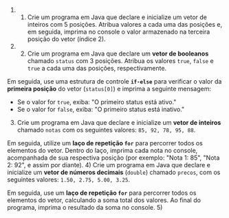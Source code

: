 1) 1) Crie um programa em Java que declare e inicialize um vetor de inteiros com 5 posições. Atribua valores a cada uma das posições e, em seguida, imprima no console o valor armazenado na terceira posição do vetor (índice 2).
2) 2) Crie um programa em Java que declare um **vetor de booleanos** chamado `status` com 3 posições. Atribua os valores `true`, `false` e `true` a cada uma das posições, respectivamente.

Em seguida, use uma estrutura de controle **`if-else`** para verificar o valor da **primeira posição** do vetor (`status[0]`) e imprima a seguinte mensagem:

* Se o valor for `true`, exiba: "O primeiro status está ativo."
* Se o valor for `false`, exiba: "O primeiro status está inativo."
3) Crie um programa em Java que declare e inicialize um **vetor de inteiros** chamado `notas` com os seguintes valores: `85, 92, 78, 95, 88`.

Em seguida, utilize um **laço de repetição `for`** para percorrer todos os elementos do vetor. Dentro do laço, imprima cada nota no console, acompanhada de sua respectiva posição (por exemplo: "Nota 1: 85", "Nota 2: 92", e assim por diante).
4) Crie um programa em Java que declare e inicialize um **vetor de números decimais** (`double`) chamado `precos`, com os seguintes valores: `1.50, 2.75, 5.00, 3.25`.

Em seguida, use um **laço de repetição `for`** para percorrer todos os elementos do vetor, calculando a soma total dos valores. Ao final do programa, imprima o resultado da soma no console.
5) 
